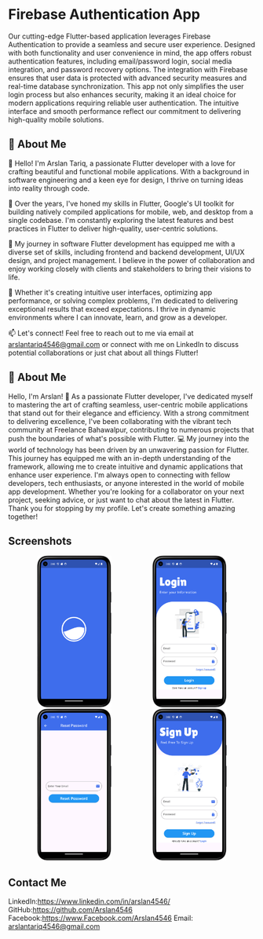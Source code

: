 # Firebase Authentication App
Our cutting-edge Flutter-based application leverages Firebase Authentication to provide a seamless and secure user experience. Designed with both functionality and user convenience in mind, the app offers robust authentication features, including email/password login, social media integration, and password recovery options. The integration with Firebase ensures that user data is protected with advanced security measures and real-time database synchronization. This app not only simplifies the user login process but also enhances security, making it an ideal choice for modern applications requiring reliable user authentication. The intuitive interface and smooth performance reflect our commitment to delivering high-quality mobile solutions.

## 🚀 About Me
👋 Hello! I'm Arslan Tariq, a passionate Flutter developer with a love for crafting beautiful and functional mobile applications. With a background in software engineering and a keen eye for design, I thrive on turning ideas into reality through code.

🚀 Over the years, I've honed my skills in Flutter, Google's UI toolkit for building natively compiled applications for mobile, web, and desktop from a single codebase. I'm constantly exploring the latest features and best practices in Flutter to deliver high-quality, user-centric solutions.

💼 My journey in software Flutter development has equipped me with a diverse set of skills, including frontend and backend development, UI/UX design, and project management. I believe in the power of collaboration and enjoy working closely with clients and stakeholders to bring their visions to life.

🌟 Whether it's creating intuitive user interfaces, optimizing app performance, or solving complex problems, I'm dedicated to delivering exceptional results that exceed expectations. I thrive in dynamic environments where I can innovate, learn, and grow as a developer.

📫 Let's connect! Feel free to reach out to me via email at arslantariq4546@gmail.com or connect with me on LinkedIn to discuss potential collaborations or just chat about all things Flutter!
## 🚀 About Me

Hello, I'm Arslan! 👋
As a passionate Flutter developer, I've dedicated myself to mastering the art of crafting seamless, user-centric mobile applications that stand out for their elegance and efficiency. With a strong commitment to delivering excellence, I've been collaborating with the vibrant tech community at Freelance Bahawalpur, contributing to numerous projects that push the boundaries of what's possible with Flutter.
💻 My journey into the world of technology has been driven by an unwavering passion for Flutter. This journey has equipped me with an in-depth understanding of the framework, allowing me to create intuitive and dynamic applications that enhance user experience.
I'm always open to connecting with fellow developers, tech enthusiasts, or anyone interested in the world of mobile app development. Whether you're looking for a collaborator on your next project, seeking advice, or just want to chat about the latest in Flutter.
Thank you for stopping by my profile. Let's create something amazing together!

## Screenshots

<p align="center">
  <img src="https://github.com/Arslan4546/Firebase-Authentication-App/blob/main/assets/screenshots/ss1.png" alt="Screenshot 1" width="30%" style="margin: 0 40px;"/>
  <img src="https://github.com/Arslan4546/Firebase-Authentication-App/blob/main/assets/screenshots/ss2.png" alt="Screenshot 2" width="30%" style="margin: 0 40px;"/>
   <img src="https://github.com/Arslan4546/Firebase-Authentication-App/blob/main/assets/screenshots/ss4.png" alt="Screenshot 1" width="30%" style="margin: 0 40px;"/> 
   <img src="https://github.com/Arslan4546/Firebase-Authentication-App/blob/main/assets/screenshots/ss3.png" alt="Screenshot 3" width="30%" style="margin: 0 40px;"/>
</p>

## Contact Me

LinkedIn:https://www.linkedin.com/in/arslan4546/
GitHub:https://github.com/Arslan4546
Facebook:https://www.Facebook.com/Arslan4546
Email: arslantariq4546@gmail.com
